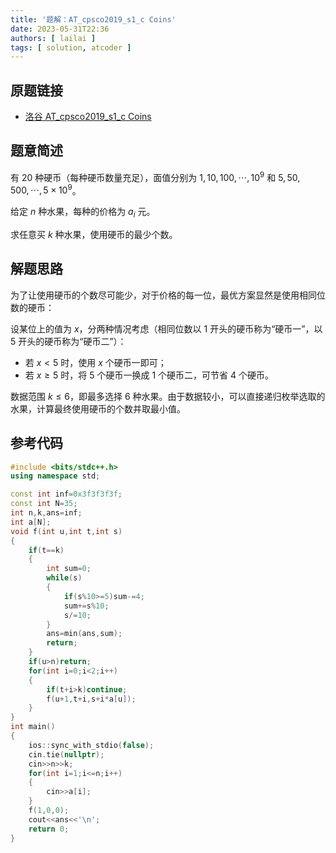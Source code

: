 ```yaml
---
title: '题解：AT_cpsco2019_s1_c Coins'
date: 2023-05-31T22:36
authors: [ lailai ]
tags: [ solution, atcoder ]
---
```


## 原题链接

- [洛谷 AT_cpsco2019_s1_c Coins](https://www.luogu.com.cn/problem/AT_cpsco2019_s1_c)

<!-- truncate -->

## 题意简述

有 $20$ 种硬币（每种硬币数量充足），面值分别为 $1,10,100,\cdots,10^{9}$ 和 $5,50,500,\cdots,5\times10^{9}$。

给定 $n$ 种水果，每种的价格为 $a_i$ 元。

求任意买 $k$ 种水果，使用硬币的最少个数。

## 解题思路

为了让使用硬币的个数尽可能少，对于价格的每一位，最优方案显然是使用相同位数的硬币：

设某位上的值为 $x$，分两种情况考虑（相同位数以 $1$ 开头的硬币称为“硬币一”，以 $5$ 开头的硬币称为“硬币二”）：

- 若 $x<5$ 时，使用 $x$ 个硬币一即可；
- 若 $x\ge5$ 时，将 $5$ 个硬币一换成 $1$ 个硬币二，可节省 $4$ 个硬币。

数据范围 $k\le6$，即最多选择 $6$ 种水果。由于数据较小，可以直接递归枚举选取的水果，计算最终使用硬币的个数并取最小值。

## 参考代码

```cpp
#include <bits/stdc++.h>
using namespace std;

const int inf=0x3f3f3f3f;
const int N=35;
int n,k,ans=inf;
int a[N];
void f(int u,int t,int s)
{
	if(t==k)
	{
		int sum=0;
		while(s)
		{
			if(s%10>=5)sum-=4;
			sum+=s%10;
			s/=10;
		}
		ans=min(ans,sum);
		return;
	}
	if(u>n)return;
	for(int i=0;i<2;i++)
	{
		if(t+i>k)continue;
		f(u+1,t+i,s+i*a[u]);
	}
}
int main()
{
	ios::sync_with_stdio(false);
	cin.tie(nullptr);
	cin>>n>>k;
	for(int i=1;i<=n;i++)
	{
		cin>>a[i];
	}
	f(1,0,0);
	cout<<ans<<'\n';
	return 0;
}
```
